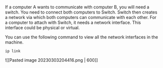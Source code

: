 
If a computer A wants to communicate with computer B, you will need a switch. You need to connect both computers to Switch. Switch then creates a network via which both computers can communicate with each other. For a computer to attach with Switch, it needs a network interface. This interface could be physical or virtual. 

 You can use the following command to view all the network interfaces in the machine. 

```shell
ip link
```

![[Pasted image 20230303204416.png | 600]]